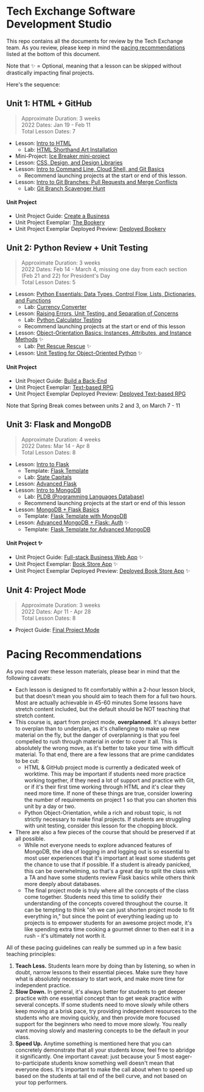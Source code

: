 # Tech Exchange Software Development Studio

This repo contains all the documents for review by the Tech Exchange team. As you review, please keep in mind the [pacing recommendations](#pacing-recommendations) listed at the bottom of this document. 

Note that ✨ = Optional, meaning that a lesson can be skipped without drastically impacting final projects.

Here's the sequence:

## Unit 1: HTML + GitHub

> Approximate Duration: 3 weeks <br/>
> 2022 Dates: Jan 19 - Feb 11 <br/>
> Total Lesson Dates: 7

* Lesson: [Intro to HTML](u1-html-git/intro-to-html.md)
    * Lab: [HTML Shorthand Art Installation](u1-html-git/lab-1-html-shorthand)
* Mini-Project: [Ice Breaker mini-project](u1-html-git/ice-breaker-mini-project)
* Lesson: [CSS, Design, and Design Libraries](u1-html-git/css-design-and-design-libraries/css-design-and-design-libraries.md) 
* Lesson: [Intro to Command Line, Cloud Shell, and Git Basics](u1-html-git/intro-to-command-line-cloud-shell-and-git-clone-add-commit-push.md) 
    * Recommend launching projects at the start or end of this lesson. 
* Lesson: [Intro to Git Branches: Pull Requests and Merge Conflicts](u1-html-git/intro-to-github-branches-pull-requests-and-merge-conflicts.md)
    * Lab: [Git Branch Scavenger Hunt](u1-html-git/lab-git-branch-scavenger-hunt)

#### Unit Project
* Unit Project Guide: [Create a Business](u1-html-git/html-project-guide.md)
* Unit Project Exemplar: [The Bookery](u1-html-git/unit1-project-exemplar)
* Unit Project Exemplar Deployed Preview: [Deployed Bookery](https://upperlinecode.github.io/the-bookery/)

## Unit 2: Python Review + Unit Testing

> Approximate Duration: 3 weeks <br/>
> 2022 Dates: Feb 14 - March 4, missing one day from each section (Feb 21 and 22) for President's Day <br/>
> Total Lesson Dates: 5

* Lesson: [Python Essentials: Data Types, Control Flow, Lists, Dictionaries, and Functions](u2-python-unit-testing/python-essentials.md)
    * Lab: [Currency Converter](u2-python-unit-testing/lab-3-test-driven-python-functions)
* Lesson: [Raising Errors, Unit Testing, and Separation of Concerns](u2-python-unit-testing/raising-errors.md)
    * Lab: [Python Calculator Testing](u2-python-unit-testing/lab-4-test-writing-lab)
    * Recommend launching projects at the start or end of this lesson
* Lesson: [Object-Orientation Basics: Instances, Attributes, and Instance Methods](u2-python-unit-testing/object-orientation-instances-attributes-and-instance-methods.md) ✨
    * Lab: [Pet Rescue Rescue](u2-python-unit-testing/lab-5-test-driven-instance-instance-methods-lab) ✨
* Lesson: [Unit Testing for Object-Oriented Python](u2-python-unit-testing/unit-testing-for-oop-in-python.md) ✨

#### Unit Project
* Unit Project Guide: [Build a Back-End](u2-python-unit-testing/tdd-python-projects.md)
* Unit Project Exemplar: [Text-based RPG](u2-python-unit-testing/tdd-python-project-exemplar)
* Unit Project Exemplar Deployed Preview: [Deployed Text-based RPG](https://replit.com/@jolson615/Sample-CLI-text-based-rpg)

Note that Spring Break comes between units 2 and 3, on March 7 - 11

## Unit 3: Flask and MongoDB

> Approximate Duration: 4 weeks <br/>
> 2022 Dates: Mar 14 - Apr 8 <br/>
> Total Lesson Dates: 8

* Lesson: [Intro to Flask](u3-flask-mongo/intro-to-flask.md)
    * Template: [Flask Template](u3-flask-mongo/flask-template)
    * Lab: [State Capitals](u3-flask-mongo/flask-lab.md)
* Lesson: [Advanced Flask](u3-flask-mongo/advanced-flask.md)
* Lesson: [Intro to MongoDB](u3-flask-mongo/intro-to-mongodb.md)
    * Lab: [PLDB (Programming Languages Database)](u3-flask-mongo/lab-7-mongodb-queries)
    * Recommend launching projects at the start or end of this lesson
* Lesson: [MongoDB + Flask Basics](u3-flask-mongo/mongo-db-flask-basics/mongo-db-flask-basics.md)
    * Template: [Flask Template with MongoDB](u3-flask-mongo/mongo-db-flask-basics/flask-mongo-template)
* Lesson: [Advanced MongoDB + Flask: Auth](u3-flask-mongo/advanced-mongodb-flask/advanced-mongob-flask.md) ✨
    * Template: [Flask Template for Advanced MongoDB](u3-flask-mongo/advanced-mongodb-flask/flask-mongo-template) 

#### Unit Project ✨
* Unit Project Guide: [Full-stack Business Web App](u3-flask-mongo/flask-project-guide.md) ✨
* Unit Project Exemplar: [Book Store App](u3-flask-mongo/flask-mongodb-project-exemplar) ✨
* Unit Project Exemplar Deployed Preview: [Deployed Book Store App](https://techexchange-book-store.herokuapp.com/) ✨

## Unit 4: Project Mode

> Approximate Duration: 3 weeks <br/>
> 2022 Dates: Apr 11 - Apr 28 <br/>
> Total Lesson Dates: 8

* Project Guide: [Final Project Mode](u4-project-mode/final-project-mode.md)

# Pacing Recommendations

As you read over these lesson materials, please bear in mind that the following caveats:
* Each lesson is designed to fit comfortably within a 2-hour lesson block, but that doesn't mean you should aim to teach them for a full two hours. Most are actually achievable in 45-60 minutes Some lessons have stretch content included, but the default should be NOT teaching that stretch content. 
* This course is, apart from project mode, **overplanned**. It's always better to overplan than to underplan, as it's challenging to make up new material on the fly, but the danger of overplanning is that you feel compelled to rush through material in order to cover it all. This is absolutely the wrong move, as it's better to take your time with difficult material. To that end, there are a few lessons that are prime candidates to be cut:
    * HTML & GitHub project mode is currently a dedicated week of worktime. This may be important if students need more practice working together, if they need a lot of support and practice with Git, or if it's their first time working through HTML and it's clear they need more time. If none of these things are true, consider lowering the number of requirements on project 1 so that you can shorten this unit by a day or two. 
    * Python Object-Orientation, while a rich and robust topic, is not strictly necessary to make final projects. If students are struggling with unit testing, consider this lesson for the chopping block. 
* There are also a few pieces of the course that should be preserved if at all possible. 
    * While not everyone needs to explore advanced features of MongoDB, the idea of logging in and logging out is so essential to most user experiences that it's important at least some students get the chance to use that if possible. If a student is already panicked, this can be overwhelming, so that's a great day to split the class with a TA and have some students review Flask basics while others think more deeply about databases. 
    * The final project mode is truly where all the concepts of the class come together. Students need this time to solidify their understanding of the concepts covered throughout the course. It can be tempting to think "oh we can just shorten project mode to fit everything in," but since the point of everything leading up to projects is to empower students for an awesome project mode, it's like spending extra time cooking a gourmet dinner to then eat it in a rush - it's ultimately not worth it. 

All of these pacing guidelines can really be summed up in a few basic teaching principles:
1. **Teach Less.** Students learn more by doing than by listening, so when in doubt, narrow lessons to their essential pieces. Make sure they have what is absolutely necessary to start work, and make more time for independent practice.
3. **Slow Down.** In general, it's always better for students to get deeper practice with one essential concept than to get weak practice with several concepts. If some students need to move slowly while others keep moving at a brisk pace, try providing independent resources to the students who are moving quickly, and then provide more focused support for the beginners who need to move more slowly. You really want moving slowly and mastering concepts to be the default in your class.
2. **Speed Up.** Anytime something is mentioned here that you can concretely demonstrate that all your students know, feel free to abridge it significantly. One important caveat: just because your 5 most eager-to-participate students know something well doesn't mean that everyone does. It's important to make the call about when to speed up based on the students at tail end of the bell curve, and not based on your top performers. 

